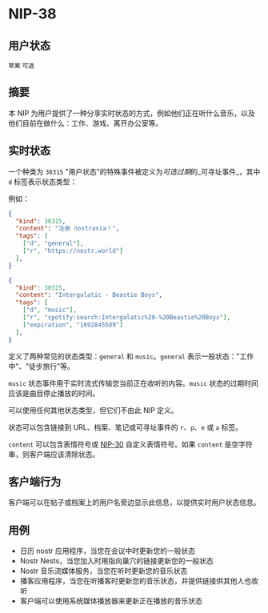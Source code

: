 NIP-38
======

用户状态
-------------

`草案` `可选`

## 摘要

本 NIP 为用户提供了一种分享实时状态的方式，例如他们正在听什么音乐，以及他们目前在做什么：工作、游戏、离开办公室等。

## 实时状态

一个种类为 `30315` "用户状态"的特殊事件被定义为*可选过期*的_可寻址事件_，其中 `d` 标签表示状态类型：

例如：

```json
{
  "kind": 30315,
  "content": "注册 nostrasia！",
  "tags": [
    ["d", "general"],
    ["r", "https://nostr.world"]
  ],
}
```

```json
{
  "kind": 30315,
  "content": "Intergalatic - Beastie Boys",
  "tags": [
    ["d", "music"],
    ["r", "spotify:search:Intergalatic%20-%20Beastie%20Boys"],
    ["expiration", "1692845589"]
  ],
}
```

定义了两种常见的状态类型：`general` 和 `music`。`general` 表示一般状态："工作中"、"徒步旅行"等。

`music` 状态事件用于实时流式传输您当前正在收听的内容。`music` 状态的过期时间应该是曲目停止播放的时间。

可以使用任何其他状态类型，但它们不由此 NIP 定义。

状态可以包含链接到 URL、档案、笔记或可寻址事件的 `r`、`p`、`e` 或 `a` 标签。

`content` 可以包含表情符号或 [NIP-30](30.md) 自定义表情符号。如果 `content` 是空字符串，则客户端应该清除状态。

## 客户端行为

客户端可以在帖子或档案上的用户名旁边显示此信息，以提供实时用户状态信息。

## 用例

* 日历 nostr 应用程序，当您在会议中时更新您的一般状态
* Nostr Nests，当您加入时用指向巢穴的链接更新您的一般状态
* Nostr 音乐流媒体服务，当您在听时更新您的音乐状态
* 播客应用程序，当您在听播客时更新您的音乐状态，并提供链接供其他人也收听
* 客户端可以使用系统媒体播放器来更新正在播放的音乐状态
